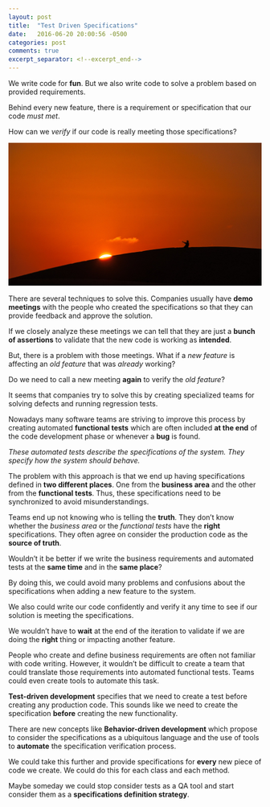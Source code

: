 ```yaml
---
layout: post
title:  "Test Driven Specifications"
date:   2016-06-20 20:00:56 -0500
categories: post
comments: true
excerpt_separator: <!--excerpt_end-->
---
```


We write code for **fun**. But we also write code to solve a problem based
on provided requirements.

Behind every new feature, there is a
requirement or specification that our code _must met_.

How can we _verify_ if our code is really meeting those specifications?

<!--excerpt_end-->
![Required](/assets/images/landscape_sunset.jpg)

There are several techniques to solve this. Companies usually have **demo
meetings** with the people who created the specifications so that they can
provide feedback and approve the solution.

If we closely analyze these meetings we can tell that they are just
a **bunch of assertions** to validate that the new code is working as **intended**.

But, there is a problem with those meetings. What if a _new feature_ is
affecting an _old feature_ that was _already_ working?

Do we need to call a new meeting **again** to verify the _old feature_?

It seems that companies try to solve this by creating specialized teams 
for solving defects and running regression tests.

Nowadays many software teams are striving to improve this process by 
creating automated **functional tests** which are often included **at the end**
of the code development phase or whenever a **bug** is found.

_These automated tests describe the specifications of the system.
They specify how the system should behave._

The problem with this approach is that we end up having specifications 
defined in **two different places**. One from the **business area** and the other
from the **functional tests**. Thus, these specifications need to be
synchronized to avoid misunderstandings.

Teams end up not knowing who is telling the **truth**. They don’t know
whether the _business area_ or the _functional tests_ have the **right** specifications.
They often agree on consider the production code as the **source of truth**.

Wouldn’t it be better if we write the business requirements and 
automated tests at the **same time** and in the **same place**?

By doing this, we could avoid many problems and confusions about
the specifications when adding a new feature to the system.

We also could write our code confidently and verify it any time to see 
if our solution is meeting the specifications.

We wouldn’t have to **wait** at the end of the iteration to validate if we are
doing the **right** thing or impacting another feature.

People who create and define business requirements are often not 
familiar with code writing. However, it wouldn’t be difficult to create 
a team that could translate those requirements into automated functional 
tests. Teams could even create tools to automate this task.

**Test-driven development** specifies that we need to create a test before
creating any production code. This sounds like we need to create the 
specification **before** creating the new functionality.

There are new concepts like **Behavior-driven development** which propose to consider
the specifications as a ubiquitous language and the use of tools to 
**automate** the specification verification process.

We could take this further and provide specifications for **every** new
piece of code we create. We could do this for each class and each method.

Maybe someday we could stop consider tests as a QA tool and start 
consider them as a **specifications definition strategy**.